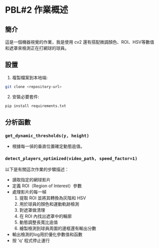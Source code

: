 # PBL#2 作業概述

## 簡介
這是一個機器視覺的作業，我是使用 cv2 還有搭配微調顏色、ROI、HSV等數值和遮罩來檢測正在打網球的球員。

## 設置
1. 複製檔案到本地端:
```bash
git clone <repository-url>
```
2. 安裝必要套件:
```bash
pip install requirements.txt
```

## 分析函數
### `get_dynamic_thresholds(y, height)`
- 根據每一偵的垂直位置確定動態逾值。

### `detect_players_optimized(video_path, speed_factor=1)`
以下是有關這次作業的步驟描述：
- 讀取指定的網球影片
- 定義 ROI（Region of Interest）參數
- 處理影片的每一幀
  1. 提取 ROI 並將其轉換為灰階和 HSV 
  2. 用於球員的顏色和運動軌跡檢測
  3. 對遮罩做清理
  4. 在 ROI 內找出遮罩中的輪廓
  5. 動態調整長寬比逾值
  6. 繪製檢測到球員周圍的邊框還有輸出分數
- 輸出檢測的log用於優化參數值和函數
- 按 'q' 程式停止運行



